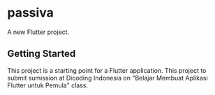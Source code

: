 # passiva

A new Flutter project.

## Getting Started

This project is a starting point for a Flutter application. This project to submit sumission at Dicoding Indonesia on "Belajar Membuat Aplikasi Flutter untuk Pemula" class.


